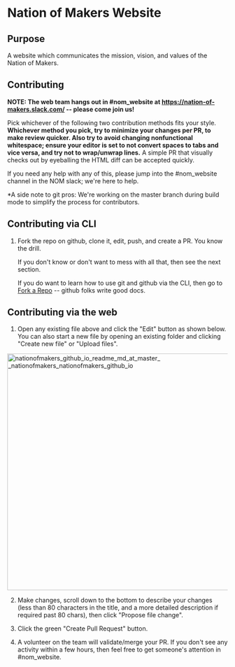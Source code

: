 # Nation of Makers Website


## Purpose

A website which communicates the mission, vision, and values of the Nation of Makers.


## Contributing

**NOTE: The web team hangs out in #nom_website at https://nation-of-makers.slack.com/ -- please come join us!**

Pick whichever of the following two contribution methods fits your style.  **Whichever method you pick, try to minimize your changes per PR, to make review quicker.  Also try to avoid changing nonfunctional whitespace; ensure your editor is set to not convert spaces to tabs and vice versa, and try not to wrap/unwrap lines.**  A simple PR that visually checks out by eyeballing the HTML diff can be accepted quickly.

If you need any help with any of this, please jump into the &#35;nom_website channel in the NOM slack; we're here to help.

*A side note to git pros: We're working on the master branch during
build mode to simplify the process for contributors.


## Contributing via CLI

1. Fork the repo on github, clone it, edit, push, and create a PR.
   You know the drill.  
   
   If you don't know or don't want to mess with all that, then see the
   next section.
   
   If you do want to learn how to use git and github via the CLI, then
   go to [Fork a Repo](https://help.github.com/articles/fork-a-repo/)
   -- github folks write good docs.


## Contributing via the web 

1. Open any existing file above and click the "Edit" button as shown below. 
You can also start a new file by opening an existing folder and clicking "Create new file" or "Upload files".
<p>
<img width="541" alt="nationofmakers_github_io_readme_md_at_master_ _nationofmakers_nationofmakers_github_io" src="https://cloud.githubusercontent.com/assets/305332/20005279/bdce5630-a267-11e6-9f96-3d7c2fbd5c22.png">

2. Make changes, scroll down to the bottom to describe your changes (less than 80 characters in the title, and a more detailed description if required past 80 chars), then click "Propose file change".  

3. Click the green "Create Pull Request" button.

4. A volunteer on the team will validate/merge your PR.  If you don't
   see any activity within a few hours, then feel free to get
   someone's attention in &#35;nom_website.
